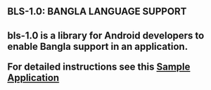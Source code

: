 <h2> BLS-1.0: BANGLA LANGUAGE SUPPORT <h2>

<p> bls-1.0 is a library for Android developers to enable Bangla support in an application. </p>
<p font-size:20px> For detailed instructions see this <a href=https://github.com/androidbangladesh/BLS_SAMPLE_APP>Sample Application </a> </p>
